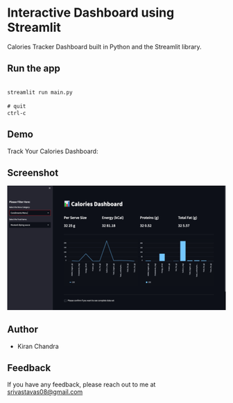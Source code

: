 
# Interactive Dashboard using Streamlit

Calories Tracker Dashboard built in Python and the Streamlit library.

## Run the app
```CMD/Terminal

streamlit run main.py

# quit
ctrl-c
```

## Demo
Track Your Calories Dashboard: 

## Screenshot

![Dashboar Screenshot](https://raw.githubusercontent.com/srivastavas08/Track-your-Calories/main//Screenshot%202023-05-21%20at%203.24.00%20PM.png)


## Author

- Kiran Chandra


## Feedback

If you have any feedback, please reach out to me at srivastavas08@gmail.com


